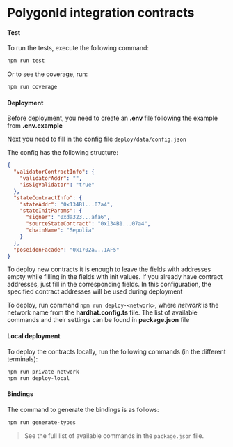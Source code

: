 # PolygonId integration contracts

#### Test

To run the tests, execute the following command:

```bash
npm run test
```

Or to see the coverage, run:

```bash
npm run coverage
```

#### Deployment

Before deployment, you need to create an **.env** file following the example from **.env.example**

Next you need to fill in the config file `deploy/data/config.json`

The config has the following structure:

```json
{
  "validatorContractInfo": {
    "validatorAddr": "",
    "isSigValidator": "true"
  },
  "stateContractInfo": {
    "stateAddr": "0x134B1...07a4",
    "stateInitParams": {
      "signer": "0xda323...afa6",
      "sourceStateContract": "0x134B1...07a4",
      "chainName": "Sepolia"
    }
  },
  "poseidonFacade": "0x1702a...1AF5"
}
```

To deploy new contracts it is enough to leave the fields with addresses empty while filling in the fields with init values.
If you already have contract addresses, just fill in the corresponding fields. In this configuration, the specified contract addresses will be used during deployment

To deploy, run command `npm run deploy-<network>`, where *network* is the network name from the **hardhat.config.ts** file. The list of available commands and their settings can be found in **package.json** file

#### Local deployment

To deploy the contracts locally, run the following commands (in the different terminals):

```bash
npm run private-network
npm run deploy-local
```

#### Bindings

The command to generate the bindings is as follows:

```bash
npm run generate-types
```

> See the full list of available commands in the `package.json` file.
